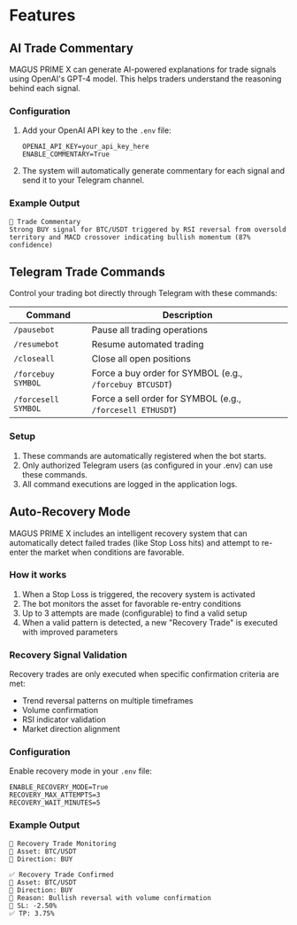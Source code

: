 # Features

<!-- ...existing code... -->

## AI Trade Commentary

MAGUS PRIME X can generate AI-powered explanations for trade signals using OpenAI's GPT-4 model. This helps traders understand the reasoning behind each signal.

### Configuration

1. Add your OpenAI API key to the `.env` file:

   ```
   OPENAI_API_KEY=your_api_key_here
   ENABLE_COMMENTARY=True
   ```

2. The system will automatically generate commentary for each signal and send it to your Telegram channel.

### Example Output

```
🧠 Trade Commentary
Strong BUY signal for BTC/USDT triggered by RSI reversal from oversold territory and MACD crossover indicating bullish momentum (87% confidence)
```

## Telegram Trade Commands

Control your trading bot directly through Telegram with these commands:

| Command             | Description                                                |
| ------------------- | ---------------------------------------------------------- |
| `/pausebot`         | Pause all trading operations                               |
| `/resumebot`        | Resume automated trading                                   |
| `/closeall`         | Close all open positions                                   |
| `/forcebuy SYMBOL`  | Force a buy order for SYMBOL (e.g., `/forcebuy BTCUSDT`)   |
| `/forcesell SYMBOL` | Force a sell order for SYMBOL (e.g., `/forcesell ETHUSDT`) |

### Setup

1. These commands are automatically registered when the bot starts.
2. Only authorized Telegram users (as configured in your .env) can use these commands.
3. All command executions are logged in the application logs.

## Auto-Recovery Mode

MAGUS PRIME X includes an intelligent recovery system that can automatically detect failed trades (like Stop Loss hits) and attempt to re-enter the market when conditions are favorable.

### How it works

1. When a Stop Loss is triggered, the recovery system is activated
2. The bot monitors the asset for favorable re-entry conditions
3. Up to 3 attempts are made (configurable) to find a valid setup
4. When a valid pattern is detected, a new "Recovery Trade" is executed with improved parameters

### Recovery Signal Validation

Recovery trades are only executed when specific confirmation criteria are met:

- Trend reversal patterns on multiple timeframes
- Volume confirmation
- RSI indicator validation
- Market direction alignment

### Configuration

Enable recovery mode in your `.env` file:

```
ENABLE_RECOVERY_MODE=True
RECOVERY_MAX_ATTEMPTS=3
RECOVERY_WAIT_MINUTES=5
```

### Example Output

```
🔄 Recovery Trade Monitoring
🔹 Asset: BTC/USDT
🔹 Direction: BUY

✅ Recovery Trade Confirmed
🔹 Asset: BTC/USDT
🔹 Direction: BUY
🔹 Reason: Bullish reversal with volume confirmation
🛑 SL: -2.50%
✅ TP: 3.75%
```

<!-- ...existing code... -->
